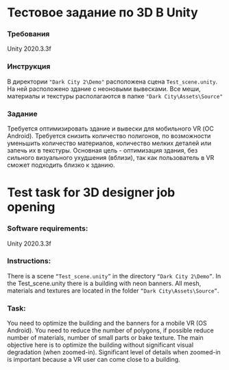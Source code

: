 # Тестовое задание по 3D В Unity

### Требования
Unity 2020.3.3f

### Инструкция
В директории `"Dark City 2\Demo"` расположена сцена `Test_scene.unity`. На ней расположено здание с неоновыми вывесками.
Все меши, материалы и текстуры располагаются в папке `"Dark City\Assets\Source"`

### Задание
Требуется оптимизировать здание и вывески для мобильного VR (ОС Android). Требуется снизить количество полигонов, по возможности уменьшить количество материалов, количество мелких деталей или запечь их в текстуры.
Основная цель - оптимизация здания, без сильного визуального ухудшения (вблизи), так как пользователь в VR сможет подходить близко к зданию.


# Test task for 3D designer job opening

### Software requirements:
Unity 2020.3.3f

### Instructions:
There is a scene `“Test_scene.unity”` in the directory `“Dark City 2\Demo”`. In the Test_scene.unity there is a building with neon banners. All mesh, materials and textures are located in the folder `“Dark City\Assets\Source”`.

### Task:
You need to optimize the building and the banners for a mobile VR (OS Android). You need to reduce the number of polygons, if possible reduce number of materials, number of small parts or bake texture.
The main objective here is to optimize the building without significant visual degradation (when zoomed-in). Significant level of details when zoomed-in is important because a VR user can come close to a building.
